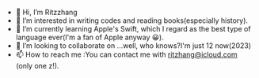 - 👋 Hi, I’m Ritzzhang
- 👀 I’m interested in writing codes and reading books(especially history).
- 🌱 I’m currently learning Apple's Swift, which I regard as the best type of language ever(I'm a fan of Apple anyway 😀).
- 💞️ I’m looking to collaborate on ...well, who knows?I'm just 12 now(2023)
- 📫 How to reach me :You can contact me with ritzhang@icloud.com (only one z!).

<!---
Ritzzhang/Ritzzhang is a ✨ special ✨ repository because its `README.md` (this file) appears on your GitHub profile.
You can click the Preview link to take a look at your changes.
--->

